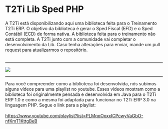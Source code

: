 <html>
<div class="bloco">
                    <div class="titulo_bloco">
                        <h1>T2Ti Lib Sped PHP</h1>
                    </div>
  A T2Ti está disponibilizando aqui uma biblioteca feita para o Treinamento T2Ti ERP. 
  O objetivo da biblioteca é gerar o Sped Fiscal (EFD) e o Sped Contábil (ECD) de forma nativa. 
  A biblioteca feita para o treinamento não está completa. A T2Ti junto com a comunidade vai completar o desenvolvimento da Lib. Caso tenha alterações para enviar, mande um pull request para atualizarmos o repositório. 
  <br/><br/>
                    <hr />
                    <img src="http://t2ti.com/images/erp3/fenix-sped-c.jpg" />
                    <br />              
  <hr />
  Para você compreender como a biblioteca foi desenvolvida, nós subimos alguns vídeos para uma playlist no youtube. Esses vídeos mostram como a biblioteca foi originalmente pensada e desenvolvida em Java para o T2Ti ERP 1.0 e como a mesma foi adaptada para funcionar no T2Ti ERP 3.0 na linguagem PHP. Segue o link para a playlist:
  <br />
  <br />
  <a href="https://www.youtube.com/playlist?list=PLMqoOoxxICPcwyVaGbO-nfKmT1KttgBeB">https://www.youtube.com/playlist?list=PLMqoOoxxICPcwyVaGbO-nfKmT1KttgBeB</a>
</html>
